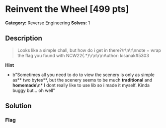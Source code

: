 # Reinvent the Wheel [499 pts]

**Category:** Reverse Engineering
**Solves:** 1

## Description
>Looks like a simple chall, but how do i get in there?\r\n\r\nnote = wrap the flag you found with NCW22{.*}\r\n\r\nAuthor: kisanak#5303

**Hint**
* b"Sometimes all you need to do to view the scenery is only as simple as** two bytes**, but the scenery seems to be much **traditional** and **homemade**\n* I dont really like to use lib so i made it myself. Kinda buggy but... oh well"

## Solution

### Flag

